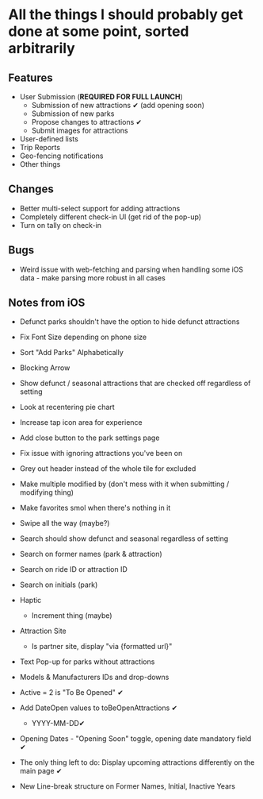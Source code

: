 # All the things I should probably get done at some point, sorted arbitrarily

## Features
 - User Submission (**REQUIRED FOR FULL LAUNCH**)
    - Submission of new attractions ✔ (add opening soon)
    - Submission of new parks
    - Propose changes to attractions ✔
    - Submit images for attractions
 - User-defined lists
 - Trip Reports
 - Geo-fencing notifications
 - Other things

## Changes
 - Better multi-select support for adding attractions
 - Completely different check-in UI (get rid of the pop-up)
 - Turn on tally on check-in
 
## Bugs
 - Weird issue with web-fetching and parsing when handling some iOS data - make parsing more robust in all cases
 
## Notes from iOS
 - Defunct parks shouldn't have the option to hide defunct attractions
 - Fix Font Size depending on phone size
 - Sort "Add Parks" Alphabetically
 - Blocking Arrow
 - Show defunct / seasonal attractions that are checked off regardless of setting
 - Look at recentering pie chart
 - Increase tap icon area for experience
 - Add close button to the park settings page
 - Fix issue with ignoring attractions you've been on
 - Grey out header instead of the whole tile for excluded
 - Make multiple modified by (don't mess with it when submitting / modifying thing)
 - Make favorites smol when there's nothing in it
 - Swipe all the way (maybe?)
 - Search should show defunct and seasonal regardless of setting
 - Search on former names (park & attraction)
 - Search on ride ID or attraction ID
 - Search on initials (park)
 - Haptic 
    - Increment thing (maybe)
 - Attraction Site
    - Is partner site, display "via {formatted url}"
 - Text Pop-up for parks without attractions
    
-  Models & Manufacturers IDs and drop-downs

 - Active = 2 is "To Be Opened" ✔
 - Add DateOpen values to toBeOpenAttractions ✔
   - YYYY-MM-DD✔
 - Opening Dates - "Opening Soon" toggle, opening date mandatory field ✔
-  The only thing left to do: Display upcoming attractions differently
   on the main page ✔
 
 - New Line-break structure on Former Names, Initial, Inactive Years